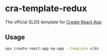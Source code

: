 # cra-template-redux

The official SLDS template for [Create React App](https://github.com/facebook/create-react-app)

## Usage

```sh
npx create-react-app my-app --template slds
```
